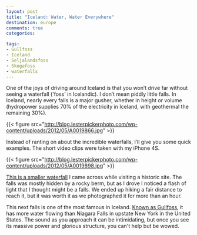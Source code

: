 ```yaml
---
layout: post
title: "Iceland: Water, Water Everywhere"
destination: europe
comments: true
categories:

tags:
- Gullfoss
- Iceland
- Seljalandsfoss
- Skogafoss
- waterfalls
---
```

One of the joys of driving around Iceland is that you won’t drive far without seeing a waterfall ('foss' in Icelandic). I don’t mean piddly little falls. In Iceland, nearly every falls is a major gusher, whether in height or volume (hydropower supplies 70% of the electricity in Iceland, with geothermal the remaining 30%).

{{< figure src="http://blog.lesterpickerphoto.com/wp-content/uploads/2012/05/A0019866.jpg" >}}

Instead of ranting on about the incredible waterfalls, I’ll give you some quick examples. The short video clips were taken with my iPhone 4S.

{{< figure src="http://blog.lesterpickerphoto.com/wp-content/uploads/2012/05/A0019898.jpg" >}}

<a href="http://youtu.be/wrxp8M7oSQo">This is a smaller waterfall</a> I came across while visiting a historic site. The falls was mostly hidden by a rocky berm, but as I drove I noticed a flash of light that I thought might be a falls. We ended up hiking a fair distance to reach it, but it was worth it as we photographed it for more than an hour.

This next falls is one of the most famous in Iceland. <a href="http://youtu.be/PwQcdioEJbs">Known as Gullfoss</a>, it has more water flowing than Niagara Falls in upstate New York in the United States. The sound as you approach it can be intimidating, but once you see its massive power and glorious structure, you can't help but be wowed.
